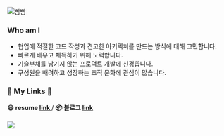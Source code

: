 ![빰빰](https://capsule-render.vercel.app/api?type=waving&color=auto&height=300&section=header&text=빰빰&fontSize=70&fontAlignY=30&fontAlign=85&desc=Lovin'%20in%20Javascript🙂%20%Interested%20in%20React.js,%20Three.js,%20Typescript🙃&descAlign=40)

### **Who am I**

- 협업에 적절한 코드 작성과 견고한 아키텍쳐를 만드는 방식에 대해 고민합니다.
- 빠르게 배우고 체득하기 위해 노력합니다.
- 기술부채를 남기지 않는 프로덕트 개발에 신경씁니다.
- 구성원을 배려하고 성장하는 조직 문화에 관심이 많습니다.

<h3> 🚀  My Links 🚀  </h3>
<b> 😃 resume <a href="http://resume.ppamppam.me/" target="_blank"> link </a></b> / <b> 📦 블로그 <a href="https://ppamppamman.github.io/" target="_blank"> link </a></b>
<br><br>
<a href="https://github.com/ppamppamman/" target="_blank">
  <img align="center" src="https://github-readme-stats.vercel.app/api?username=ppamppamman&bg_color=yellow,black" />
</a>
